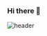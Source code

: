 ### Hi there 👋
![header](https://capsule-render.vercel.app/api?type=wave&color=auto&height=300&section=header&text=My%20Space&fontSize=90)

